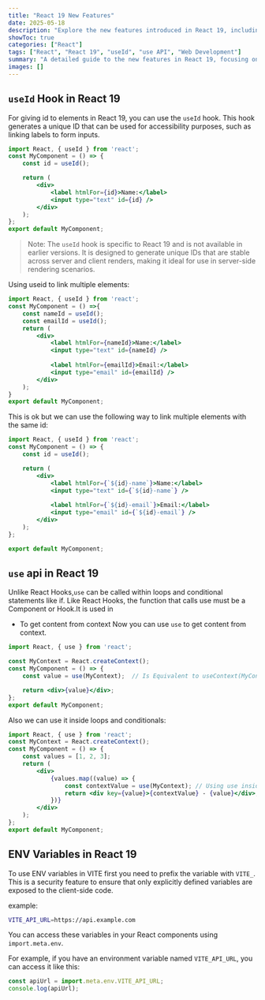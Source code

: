 ```yaml
---
title: "React 19 New Features"
date: 2025-05-18
description: "Explore the new features introduced in React 19, including the useId hook and use API for enhanced component development."
showToc: true
categories: ["React"]
tags: ["React", "React 19", "useId", "use API", "Web Development"]
summary: "A detailed guide to the new features in React 19, focusing on the useId hook for accessibility and the use API for context consumption."
images: []
---
```


## `useId` Hook in React 19
For giving id to elements in React 19, you can use the `useId` hook. This hook generates a unique ID that can be used for accessibility purposes, such as linking labels to form inputs.
```jsx
import React, { useId } from 'react';
const MyComponent = () => {
    const id = useId();

    return (
        <div>
            <label htmlFor={id}>Name:</label>
            <input type="text" id={id} />
        </div>
    );
};
export default MyComponent;
```
> Note: The `useId` hook is specific to React 19 and is not available in earlier versions. It is designed to generate unique IDs that are stable across server and client renders, making it ideal for use in server-side rendering scenarios.



Using useid to link multiple elements:
```jsx
import React, { useId } from 'react';
const MyComponent = () =>{
    const nameId = useId();
    const emailId = useId();
    return (
        <div>
            <label htmlFor={nameId}>Name:</label>
            <input type="text" id={nameId} />
            
            <label htmlFor={emailId}>Email:</label>
            <input type="email" id={emailId} />
        </div>
    );
}
export default MyComponent;
```

This is ok but we can use the following way to link multiple elements with the same id:
```jsx
import React, { useId } from 'react';
const MyComponent = () => {
    const id = useId();

    return (
        <div>
            <label htmlFor={`${id}-name`}>Name:</label>
            <input type="text" id={`${id}-name`} />
            
            <label htmlFor={`${id}-email`}>Email:</label>
            <input type="email" id={`${id}-email`} />
        </div>
    );
};

export default MyComponent;
```


## `use` api in React 19
Unlike React Hooks,`use` can be called within loops and conditional statements like if. Like React Hooks, the function that calls use must be a Component or Hook.It is used in

- To get content from context
Now you can use `use` to get content from context.
```jsx
import React, { use } from 'react';

const MyContext = React.createContext();
const MyComponent = () => {
    const value = use(MyContext);  // Is Equivalent to useContext(MyContext)

    return <div>{value}</div>;
};
export default MyComponent;
```

Also we can use it inside loops and conditionals:
```jsx
import React, { use } from 'react';
const MyContext = React.createContext();
const MyComponent = () => {
    const values = [1, 2, 3];
    return (
        <div>
            {values.map((value) => {
                const contextValue = use(MyContext); // Using use inside a loop
                return <div key={value}>{contextValue} - {value}</div>;
            })}
        </div>
    );
};
export default MyComponent;
```



## ENV Variables in React 19
To use ENV variables in VITE first you need to prefix the variable with `VITE_`. This is a security feature to ensure that only explicitly defined variables are exposed to the client-side code.

example:
```bash
VITE_API_URL=https://api.example.com
```

You can access these variables in your React components using `import.meta.env`.

For example, if you have an environment variable named `VITE_API_URL`, you can access it like this:
```jsx
const apiUrl = import.meta.env.VITE_API_URL;
console.log(apiUrl);
```

